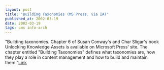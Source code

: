 ```yaml
---
layout: post
title: "Building Taxonomies (MS Press, via IA)"
published_at: 2002-03-19
date: 2002-03-19
tags: cms info-arch
---
```


"Building taxonomies. Chapter 6 of Susan Conway's and Char Sligar's book Unlocking Knowledge Assets is available on Microsoft Press' site. The chapter entitled "Building Taxonomies" defines what taxonomies are, how they play a role in content management and how to build and maintain them."[Link](http://www.microsoft.com/mspress/books/sampchap/5516.asp#SampleChapter)  
